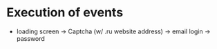 # Execution of events

- loading screen -> Captcha (w/ .ru website address) -> email login -> password